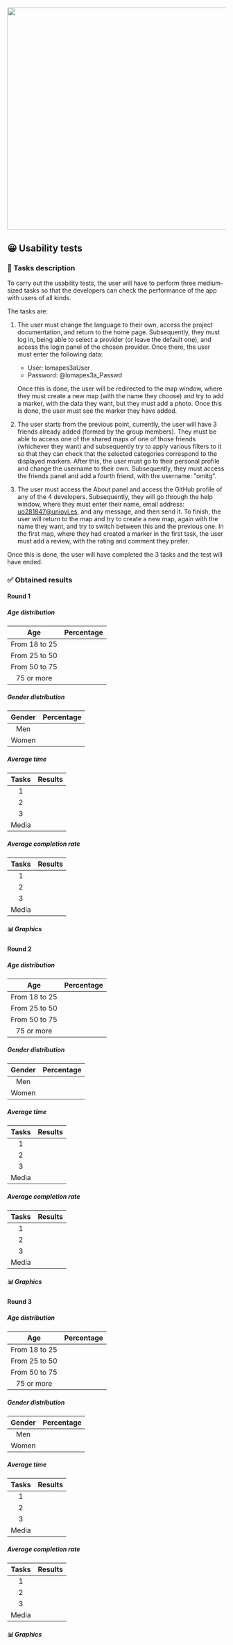 # <img src="https://user-images.githubusercontent.com/91057639/218590043-d4243147-e5c0-4f7b-8fed-12ed8d290490.png" width="1024" height="512">

## 😀 Usability tests

### 📖 Tasks description
To carry out the usability tests, the user will have to perform three medium-sized tasks so that the developers can check the performance of the app with users of all kinds.

The tasks are:

1. The user must change the language to their own, access the project documentation, and return to the home page. Subsequently, they must log in, being able to select a provider (or leave the default one), and access the login panel of the chosen provider. Once there, the user must enter the following data:
    * User: lomapes3aUser
    * Password: @lomapes3a_Passwd

    Once this is done, the user will be redirected to the map window, where they must create a new map (with the name they choose) and try to add a marker, with the data they want, but they must add a photo. Once this is done, the user must see the marker they have added.

2. The user starts from the previous point, currently, the user will have 3 friends already added (formed by the group members). They must be able to access one of the shared maps of one of those friends (whichever they want) and subsequently try to apply various filters to it so that they can check that the selected categories correspond to the displayed markers. After this, the user must go to their personal profile and change the username to their own. Subsequently, they must access the friends panel and add a fourth friend, with the username: "omitg".

3. The user must access the About panel and access the GitHub profile of any of the 4 developers. Subsequently, they will go through the help window, where they must enter their name, email address: uo281847@uniovi.es, and any message, and then send it. To finish, the user will return to the map and try to create a new map, again with the name they want, and try to switch between this and the previous one. In the first map, where they had created a marker in the first task, the user must add a review, with the rating and comment they prefer.

Once this is done, the user will have completed the 3 tasks and the test will have ended.



### ✅ Obtained results

#### Round 1

  ##### *Age distribution*
  
|      Age          |      Percentage      |
|:-----------------:|:--------------------:|
|    From 18 to 25  |                      |
|    From 25 to 50  |                      |
|    From 50 to 75  |                      |
|     75 or more    |                      |

  ##### *Gender distribution*
  
|      Gender    |      Percentage      |
|:--------------:|:--------------------:|
|       Men      |                      |
|      Women     |                      |

  ##### *Average time*    
  
|   Tasks   |        Results       |
|:---------:|:--------------------:|
|     1     |                      |
|     2     |                      |
|     3     |                      |
|   Media   |                      |
    
  ##### *Average completion rate*
  
|   Tasks   |      Results         |
|:---------:|:--------------------:|
|     1     |                      |
|     2     |                      |
|     3     |                      |
|   Media   |                      |

  ##### 📊 Graphics

#### Round 2

  ##### *Age distribution*
  
|      Age          |      Percentage      |
|:-----------------:|:--------------------:|
|    From 18 to 25  |                      |
|    From 25 to 50  |                      |
|    From 50 to 75  |                      |
|     75 or more    |                      |

  ##### *Gender distribution*
  
|      Gender    |      Percentage      |
|:--------------:|:--------------------:|
|       Men      |                      |
|      Women     |                      |

  ##### *Average time*    
  
|   Tasks   |        Results       |
|:---------:|:--------------------:|
|     1     |                      |
|     2     |                      |
|     3     |                      |
|   Media   |                      |
    
  ##### *Average completion rate*
  
|   Tasks   |      Results         |
|:---------:|:--------------------:|
|     1     |                      |
|     2     |                      |
|     3     |                      |
|   Media   |                      |

  ##### 📊 Graphics

#### Round 3

  ##### *Age distribution*
  
|      Age          |      Percentage      |
|:-----------------:|:--------------------:|
|    From 18 to 25  |                      |
|    From 25 to 50  |                      |
|    From 50 to 75  |                      |
|     75 or more    |                      |

  ##### *Gender distribution*
  
|      Gender    |      Percentage      |
|:--------------:|:--------------------:|
|       Men      |                      |
|      Women     |                      |

  ##### *Average time*    
  
|   Tasks   |        Results       |
|:---------:|:--------------------:|
|     1     |                      |
|     2     |                      |
|     3     |                      |
|   Media   |                      |
    
  ##### *Average completion rate*
  
|   Tasks   |      Results         |
|:---------:|:--------------------:|
|     1     |                      |
|     2     |                      |
|     3     |                      |
|   Media   |                      |

  ##### 📊 Graphics